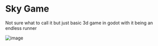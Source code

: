 # Sky Game
Not sure what to call it but just basic 3d game in godot with it being an endless runner

![image](https://github.com/ConnorG255/Sky-game/assets/110712138/1121e6bb-8124-4c7e-81db-7ade5a28eff8)
